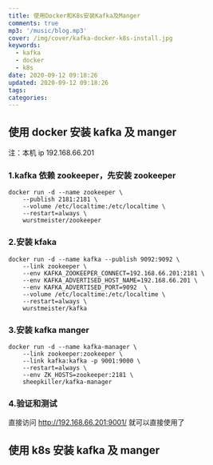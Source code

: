 ```yaml
---
title: 使用Docker和K8s安装Kafka及Manger
comments: true
mp3: '/music/blog.mp3'
cover: /img/cover/kafka-docker-k8s-install.jpg
keywords:
  - kafka
  - docker
  - k8s
date: 2020-09-12 09:18:26
updated: 2020-09-12 09:18:26
tags:
categories:
---
```



## 使用 docker 安装 kafka 及 manger
注：本机 ip 192.168.66.201

### 1.kafka 依赖 zookeeper，先安装 zookeeper
``` shell
docker run -d --name zookeeper \
	--publish 2181:2181 \
	--volume /etc/localtime:/etc/localtime \
	--restart=always \
	wurstmeister/zookeeper
``` 

### 2.安装 kfaka
``` shell
docker run -d --name kafka --publish 9092:9092 \
    --link zookeeper \
    --env KAFKA_ZOOKEEPER_CONNECT=192.168.66.201:2181 \
    --env KAFKA_ADVERTISED_HOST_NAME=192.168.66.201 \
    --env KAFKA_ADVERTISED_PORT=9092  \
    --volume /etc/localtime:/etc/localtime \
    --restart=always \
    wurstmeister/kafka
```

### 3.安装 kafka manger
``` shell
docker run -d --name kafka-manager \
    --link zookeeper:zookeeper \
    --link kafka:kafka -p 9001:9000 \
    --restart=always \
    --env ZK_HOSTS=zookeeper:2181 \
    sheepkiller/kafka-manager
```

### 4.验证和测试
直接访问 http://192.168.66.201:9001/ 就可以直接使用了


## 使用 k8s 安装 kafka 及 manger

